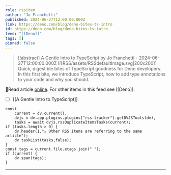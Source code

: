 ```yaml
---
role: rssitem
author: "Jo Franchetti"
published: 2024-06-27T12:00:00.000Z
link: https://deno.com/blog/deno-bites-ts-intro
id: https://deno.com/blog/deno-bites-ts-intro
feed: "[[Deno]]"
tags: []
pinned: false
---
```


> [!abstract] A Gentle Intro to TypeScript by Jo Franchetti - 2024-06-27T12:00:00.000Z
> <span class="rss-image">![[RSS/assets/RSSdefaultImage.svg|200x200]]</span> Quick, digestible bites of TypeScript goodness for Deno developers. In this first bite, we introduce TypeScript, how to add type annotations to your code and why you should.

🔗Read article [online](https://deno.com/blog/deno-bites-ts-intro). For other items in this feed see [[Deno]].

- [ ] [[A Gentle Intro to TypeScript]]

~~~dataviewjs
const
    current = dv.current(),
	dvjs = dv.app.plugins.plugins["rss-tracker"].getDVJSTools(dv),
	tasks = await dvjs.rssDuplicateItemsTasks(current);
if (tasks.length > 0) {
	dv.header(1,"⚠ Other RSS items are referring to the same article");
    dv.taskList(tasks,false);
}
const tags = current.file.etags.join(" ");
if (current) {
	dv.span(tags);
}
~~~

- - -
